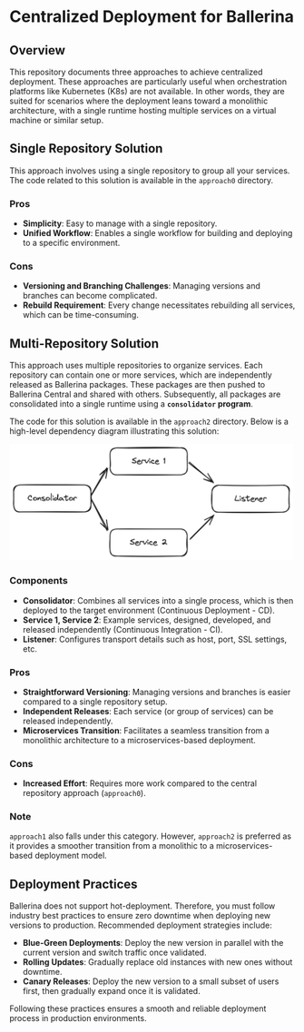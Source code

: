 # Centralized Deployment for Ballerina

## Overview

This repository documents three approaches to achieve centralized deployment. These approaches are particularly useful when orchestration platforms like Kubernetes (K8s) are not available. In other words, they are suited for scenarios where the deployment leans toward a monolithic architecture, with a single runtime hosting multiple services on a virtual machine or similar setup.

## Single Repository Solution

This approach involves using a single repository to group all your services. The code related to this solution is available in the `approach0` directory.

### Pros

- **Simplicity**: Easy to manage with a single repository.
- **Unified Workflow**: Enables a single workflow for building and deploying to a specific environment.

### Cons

- **Versioning and Branching Challenges**: Managing versions and branches can become complicated.
- **Rebuild Requirement**: Every change necessitates rebuilding all services, which can be time-consuming.

## Multi-Repository Solution

This approach uses multiple repositories to organize services. Each repository can contain one or more services, which are independently released as Ballerina packages. These packages are then pushed to Ballerina Central and shared with others. Subsequently, all packages are consolidated into a single runtime using a **`consolidator` program**. 

The code for this solution is available in the `approach2` directory. Below is a high-level dependency diagram illustrating this solution:

<img src="image.png" alt="Dependency Diagram" width="500"/>

### Components

- **Consolidator**: Combines all services into a single process, which is then deployed to the target environment (Continuous Deployment - CD).
- **Service 1, Service 2**: Example services, designed, developed, and released independently (Continuous Integration - CI).
- **Listener**: Configures transport details such as host, port, SSL settings, etc.

### Pros

- **Straightforward Versioning**: Managing versions and branches is easier compared to a single repository setup.
- **Independent Releases**: Each service (or group of services) can be released independently.
- **Microservices Transition**: Facilitates a seamless transition from a monolithic architecture to a microservices-based deployment.

### Cons

- **Increased Effort**: Requires more work compared to the central repository approach (`approach0`).

### Note

`approach1` also falls under this category. However, `approach2` is preferred as it provides a smoother transition from a monolithic to a microservices-based deployment model.

## Deployment Practices

Ballerina does not support hot-deployment. Therefore, you must follow industry best practices to ensure zero downtime when deploying new versions to production. Recommended deployment strategies include:

- **Blue-Green Deployments**: Deploy the new version in parallel with the current version and switch traffic once validated.
- **Rolling Updates**: Gradually replace old instances with new ones without downtime.
- **Canary Releases**: Deploy the new version to a small subset of users first, then gradually expand once it is validated.

Following these practices ensures a smooth and reliable deployment process in production environments.
